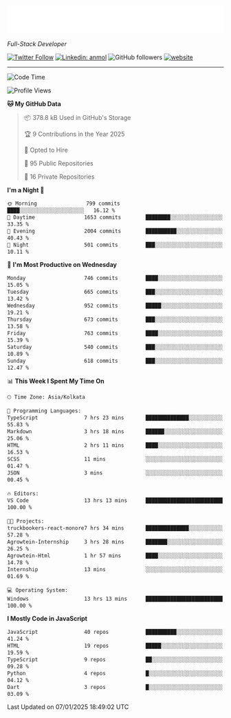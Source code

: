<!-- START:readme-typing -->
<img src="readme-typing.svg" />
<!-- END:readme-typing -->

<p><em>Full-Stack Developer</em></p>

[![Twitter Follow](https://img.shields.io/twitter/follow/tonalmathew?style=flat)](https://twitter.com/intent/follow?screen_name=tonalmathew)
[![Linkedin: anmol](https://img.shields.io/badge/tonal-mathew?style=flat-square&logo=Linkedin&logoColor=white&link=https://www.linkedin.com/in/tonal-mathew/)](https://www.linkedin.com/in/tonal-mathew/)
![GitHub followers](https://img.shields.io/github/followers/tonalmathew?label=Follow&style=social)
[![website](https://img.shields.io/badge/Website-46a2f1.svg?&style=flat-square&logo=Google-Chrome&logoColor=white&link=http://tonalmathew.github.io/)](http://tonalmathew.github.io/)

---
<!--START_SECTION:waka-->
![Code Time](http://img.shields.io/badge/Code%20Time-1%2C394%20hrs%2036%20mins-blue)

![Profile Views](http://img.shields.io/badge/Profile%20Views-0-blue)

**🐱 My GitHub Data** 

> 📦 378.8 kB Used in GitHub's Storage 
 > 
> 🏆 9 Contributions in the Year 2025
 > 
> 💼 Opted to Hire
 > 
> 📜 95 Public Repositories 
 > 
> 🔑 16 Private Repositories 
 > 
**I'm a Night 🦉** 

```text
🌞 Morning                799 commits         ████░░░░░░░░░░░░░░░░░░░░░   16.12 % 
🌆 Daytime                1653 commits        ████████░░░░░░░░░░░░░░░░░   33.35 % 
🌃 Evening                2004 commits        ██████████░░░░░░░░░░░░░░░   40.43 % 
🌙 Night                  501 commits         ███░░░░░░░░░░░░░░░░░░░░░░   10.11 % 
```
📅 **I'm Most Productive on Wednesday** 

```text
Monday                   746 commits         ████░░░░░░░░░░░░░░░░░░░░░   15.05 % 
Tuesday                  665 commits         ███░░░░░░░░░░░░░░░░░░░░░░   13.42 % 
Wednesday                952 commits         █████░░░░░░░░░░░░░░░░░░░░   19.21 % 
Thursday                 673 commits         ███░░░░░░░░░░░░░░░░░░░░░░   13.58 % 
Friday                   763 commits         ████░░░░░░░░░░░░░░░░░░░░░   15.39 % 
Saturday                 540 commits         ███░░░░░░░░░░░░░░░░░░░░░░   10.89 % 
Sunday                   618 commits         ███░░░░░░░░░░░░░░░░░░░░░░   12.47 % 
```


📊 **This Week I Spent My Time On** 

```text
🕑︎ Time Zone: Asia/Kolkata

💬 Programming Languages: 
TypeScript               7 hrs 23 mins       ██████████████░░░░░░░░░░░   55.83 % 
Markdown                 3 hrs 18 mins       ██████░░░░░░░░░░░░░░░░░░░   25.06 % 
HTML                     2 hrs 11 mins       ████░░░░░░░░░░░░░░░░░░░░░   16.53 % 
SCSS                     11 mins             ░░░░░░░░░░░░░░░░░░░░░░░░░   01.47 % 
JSON                     3 mins              ░░░░░░░░░░░░░░░░░░░░░░░░░   00.45 % 

🔥 Editors: 
VS Code                  13 hrs 13 mins      █████████████████████████   100.00 % 

🐱‍💻 Projects: 
truckbookers-react-monore7 hrs 34 mins       ██████████████░░░░░░░░░░░   57.28 % 
Agrowtein-Internship     3 hrs 28 mins       ███████░░░░░░░░░░░░░░░░░░   26.25 % 
Agrowtein-Html           1 hr 57 mins        ████░░░░░░░░░░░░░░░░░░░░░   14.78 % 
Internship               13 mins             ░░░░░░░░░░░░░░░░░░░░░░░░░   01.69 % 

💻 Operating System: 
Windows                  13 hrs 13 mins      █████████████████████████   100.00 % 
```

**I Mostly Code in JavaScript** 

```text
JavaScript               40 repos            ██████████░░░░░░░░░░░░░░░   41.24 % 
HTML                     19 repos            █████░░░░░░░░░░░░░░░░░░░░   19.59 % 
TypeScript               9 repos             ██░░░░░░░░░░░░░░░░░░░░░░░   09.28 % 
Python                   4 repos             █░░░░░░░░░░░░░░░░░░░░░░░░   04.12 % 
Dart                     3 repos             █░░░░░░░░░░░░░░░░░░░░░░░░   03.09 % 
```




 Last Updated on 07/01/2025 18:49:02 UTC
<!--END_SECTION:waka-->
